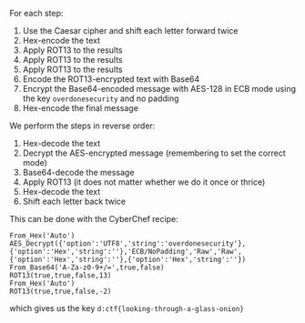 For each step:

1. Use the Caesar cipher and shift each letter forward twice
2. Hex-encode the text
3. Apply ROT13 to the results
4. Apply ROT13 to the results
5. Apply ROT13 to the results
6. Encode the ROT13-encrypted text with Base64
7. Encrypt the Base64-encoded message with AES-128 in ECB mode using the key `overdonesecurity` and no padding
8. Hex-encode the final message

We perform the steps in reverse order:

1. Hex-decode the text
2. Decrypt the AES-encrypted message (remembering to set the correct mode)
3. Base64-decode the message
4. Apply ROT13 (it does not matter whether we do it once or thrice)
5. Hex-decode the text
6. Shift each letter back twice

This can be done with the CyberChef recipe:

```
From_Hex('Auto')
AES_Decrypt({'option':'UTF8','string':'overdonesecurity'},{'option':'Hex','string':''},'ECB/NoPadding','Raw','Raw',{'option':'Hex','string':''},{'option':'Hex','string':''})
From_Base64('A-Za-z0-9+/=',true,false)
ROT13(true,true,false,13)
From_Hex('Auto')
ROT13(true,true,false,-2)
```

which gives us the key `d:ctf{looking-through-a-glass-onion}`
